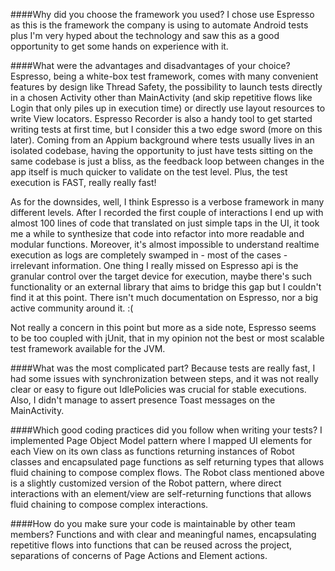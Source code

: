 ####Why did you choose the framework you used?
I chose use Espresso as this is the framework the company is using to automate Android tests plus I'm very hyped about the technology and saw this as a good opportunity to get some hands on experience with it.

####What were the advantages and disadvantages of your choice?
Espresso, being a white-box test framework, comes with many convenient features by design like Thread Safety, 
the possibility to launch tests directly in a chosen Activity other than MainActivity 
(and skip repetitive flows like Login that only piles up in execution time) or directly use layout resources
to write View locators. Espresso Recorder is also a handy tool to get started writing tests at first
time, but I consider this a two edge sword (more on this later). Coming from an Appium background
where tests usually lives in an isolated codebase, having the opportunity to just have tests sitting on 
the same codebase is just a bliss, as the feedback loop between changes in the app itself is much
quicker to validate on the test level. Plus, the test execution is FAST, really really fast!

As for the downsides, well, I think Espresso is a verbose framework in many different levels. After 
I recorded the first couple of interactions I end up with almost 100 lines of code that translated on just
simple taps in the UI, it took me a while to synthesize that code into refactor into more readable
and modular functions. Moreover, it's almost impossible to understand realtime execution as logs are
completely swamped in - most of the cases - irrelevant information. 
One thing I really missed on Espresso api is the granular control over the target device for execution,
maybe there's such functionality or an external library that aims to bridge this gap but I couldn't find it at this point.
There isn't much documentation on Espresso, nor a big active community around it. :(

Not really a concern in this point but more as a side note, Espresso seems to be too coupled with jUnit, 
that in my opinion not the best or most scalable test framework available for the JVM.

####What was the most complicated part?
Because tests are really fast, I had some issues with synchronization between steps, and it was not really 
clear or easy to figure out IdlePolicies was crucial for stable executions. Also, I didn't manage
to assert presence Toast messages on the MainActivity. 

####Which good coding practices did you follow when writing your tests?
I implemented Page Object Model pattern where I mapped UI elements for each View on its own class as
functions returning instances of Robot classes and encapsulated page functions as self returning types 
that allows fluid chaining to compose complex flows.
The Robot class mentioned above is a slightly customized version of the Robot pattern, where direct interactions
with an element/view are self-returning functions that allows fluid chaining to compose complex interactions.

####How do you make sure your code is maintainable by other team members?
Functions and with clear and meaningful names, encapsulating repetitive flows into functions that can be reused across the project, 
separations of concerns of Page Actions and Element actions.